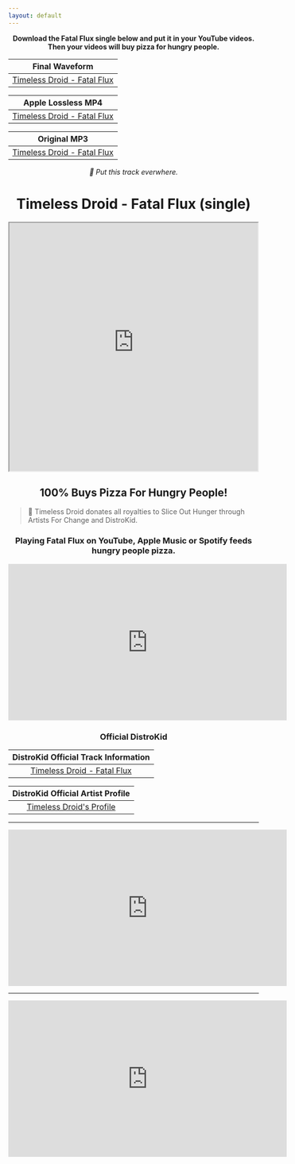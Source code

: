 ```yaml
---
layout: default
---
```




**<center>Download the Fatal Flux single below and put it in your YouTube videos. Then your videos will buy pizza for hungry people.</center>**

|Final Waveform|
|:------:|
|[Timeless Droid - Fatal Flux](https://timelessdroid.com/FatalFlux(Final).wav)|


|Apple Lossless MP4|
|:-------------------:|
|[Timeless Droid - Fatal Flux](https://timelessdroid.com/FatalFluxLossless.m4a)|

|Original MP3|
|:-------------------:|
|[Timeless Droid - Fatal Flux](https://timelessdroid.com/FatalFlux(Original).mp3)|
 

_<center>🤖 Put this track everwhere.</center>_

# <center>Timeless Droid - Fatal Flux (single)</center>

<center><iframe src="https://blogger.googleusercontent.com/img/a/AVvXsEjvdFVeyyOoiFtMbrm9XLAsWlewczNH58MYQ5TTGcVXkxEL2vLSURBp1JxcL15S4HvtO1Yv3asOhOwiu8U_hknLev_ChK2JogD9LATiXpIHVC8cD6rPRZp6xFiaTCSOmJYuxTJWo3hKB25etpz1-_M5HgzTcxQUc86AnT1xAUwDkheK5Kl7Kgoh8ZoW3kBg=s500" align="center" width="500px" height="500px"></iframe></center>

## <center>100% Buys Pizza For Hungry People!</center>

>
>
> 🤖 Timeless Droid donates all royalties to Slice Out Hunger through Artists For Change and DistroKid.

### <center>Playing Fatal Flux on YouTube, Apple Music or Spotify feeds hungry people pizza.</center>

<center><iframe align="center" width="560" height="315" src="https://www.youtube.com/embed/bRp4bicwrGI?si=ec3IsNj0BPyy-x68" frameborder="0" allow="accelerometer; autoplay; clipboard-write; encrypted-media; gyroscope; picture-in-picture" allowfullscreen></iframe></center>

### <center>Official DistroKid</center>

|DistroKid Official Track Information|
|:---:|
|[Timeless Droid - Fatal Flux](https://hyperfollow.com/timelessdroid/fatal-flux)|

|DistroKid Official Artist Profile|
|:---:|
|[Timeless Droid's Profile](https://hyperfollow.com/timelessdroid)|


***


<center><iframe align="center" width="560" height="315" src="https://www.youtube.com/embed/wvNCNrhcB0g?si=dBBL1i8frw5JiaHD" frameborder="0" allow="accelerometer; autoplay; clipboard-write; encrypted-media; gyroscope; picture-in-picture" allowfullscreen></iframe></center>


***


<center><iframe align="center" width="560" height="315" src="https://www.youtube.com/embed/KtyNvWKp0wk?si=h-ccoV_d4BY4k2Cn" frameborder="0" allow="accelerometer; autoplay; clipboard-write; encrypted-media; gyroscope; picture-in-picture" allowfullscreen></iframe></center>
